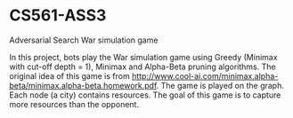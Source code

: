 CS561-ASS3
==========

Adversarial Search War simulation game


In this project, bots play the War simulation game using Greedy (Minimax with cut-off depth = 1), Minimax and Alpha-Beta pruning algorithms. The original idea of this game is from http://www.cool-ai.com/minimax.alpha-beta/minimax.alpha-beta.homework.pdf. The game is played on the graph. Each node (a city) contains resources. The goal of this game is to capture more resources than the opponent. 

